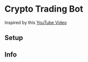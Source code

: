# Crypto Trading Bot
Inspired by this [YouTube Video](https://www.youtube.com/watch?v=GdlFhF6gjKo)

## Setup


## Info
